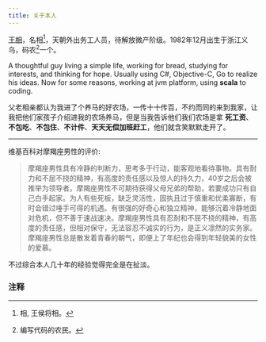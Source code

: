 ```yaml
---
title: 关于本人
---
```


[王相](http://weibo.com/u/2096333467)，名相[^1]，天朝外出务工人员，待解放微产阶级。1982年12月出生于浙江义乌，码农[^2]一个。

A thoughtful guy living a simple life, working for bread, studying for interests, and thinking for hope. Usually using C#, Objective-C, Go to realize his ideas. Now for some reasons, working at jvm platform, using **scala** to coding.

父老相亲都认为我进了个养马的好农场，一传十十传百，不约而同的来到我家，让我把他们家孩子介绍进我的农场养马，但是当我告诉他们我们农场是拿 **死工资**、**不包吃**、**不包住**、**不计件**、**天天无偿加班赶工**，他们就含笑默默走开了。
***

维基百科对摩羯座男性的评价:
>摩羯座男性具有冷静的判断力，思考多于行动，能客观地看待事物。具有耐力和不屈不挠的精神，有高度的责任感以及惊人的持久力，40岁之后会被推举为领导者。摩羯座男性不可期待获得父母兄弟的帮助，若要成功只有自己白手起家。为人有些死板，缺乏灵活性，固执且过于慎重和优柔寡断，有时会错过唾手可得的机遇。有很强的好奇心和独立精神，能够沉着冷静地面对危机，但不善于速战速决。摩羯座男性具有忍耐和不屈不挠的精神，有高度的责任感，但相对保守，无法容忍不诚实的行为，是正义凛然的实务家。摩羯座男性总是散发着青春的朝气，即便上了年纪也会得到年轻貌美的女性的爱慕。

不过综合本人几十年的经验觉得完全是在扯淡。

### 注释
[^1]: 相, 王侯将相。
[^2]: 编写代码的农民。